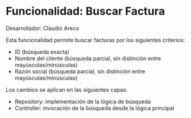 # Funcionalidad: Buscar Factura

Desarrollador: Claudio Areco

Esta funcionalidad permite buscar facturas por los siguientes criterios:

- ID (búsqueda exacta)
- Nombre del cliente (búsqueda parcial, sin distinción entre mayúsculas/minúsculas)
- Razón social (búsqueda parcial, sin distinción entre mayúsculas/minúsculas)

Los cambios se aplican en las siguientes capas:
- Repository: implementación de la lógica de búsqueda
- Controller: invocación de la búsqueda desde la lógica principal
